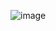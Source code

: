 ![image](https://github.com/DavidProgramer404/DesafioGuiadoDia5/assets/100321757/8d31cf60-3f6c-4659-b17f-b352e59e6201)
